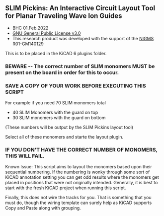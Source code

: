 ## SLIM Pickins: An Interactive Circuit Layout Tool for Planar Traveling Wave Ion Guides
* BHC 01.Feb.2022
* [GNU General Public License v3.0](https://www.gnu.org/licenses/gpl-3.0.en.html)
* This research product was developed with the support of the [NIGMS](https://www.nigms.nih.gov/) R01-GM140129

This is to be placed in the KiCAD 6 plugins folder. 

### BEWARE -- The correct number of SLIM monomers MUST be present on the board in order for this to occur. 

### SAVE A COPY OF YOUR WORK BEFORE EXECUTING THIS SCRIPT

For example if you need 70 SLIM monomers total
* 40 SLIM Monomers with the guard on top
* 30 SLIM monomers with the guard on bottom 

(These numbers will be output by the SLIM Pickins layout tool)

Select all of these monomers and starte the layout plugin.  

### IF YOU DON'T HAVE THE CORRECT NUMBER OF MONOMERS, THIS WILL FAIL.

Known Issue: This script aims to layout the monomers based upon their sequential numbering. If the numbering is wonky through some sort of
KiCAD annotation setting you can get odd results where the monomers get placed in positions that were not originally intended.  Generally, it
is best to start with the fresh KiCAD project when running this script. 

Finally, this does not wire the tracks for you.  That is something that you must do, though the wiring template can surely help as KiCAD
supports Copy and Paste along with grouping. 
 
